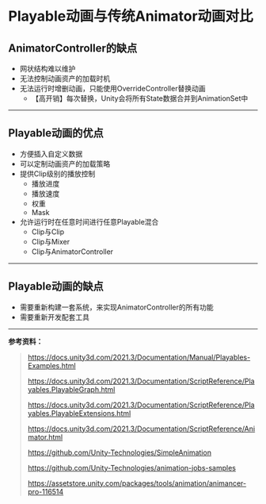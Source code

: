 # Playable动画与传统Animator动画对比


## AnimatorController的缺点

- 网状结构难以维护
- 无法控制动画资产的加载时机
- 无法运行时增删动画，只能使用OverrideController替换动画
    - 【高开销】每次替换，Unity会将所有State数据合并到AnimationSet中

-----

## Playable动画的优点

- 方便插入自定义数据
- 可以定制动画资产的加载策略
- 提供Clip级别的播放控制
    - 播放进度
    - 播放速度
    - 权重
    - Mask
- 允许运行时在任意时间进行任意Playable混合
    - Clip与Clip
    - Clip与Mixer
    - Clip与AnimatorController

-----

## Playable动画的缺点

- 需要重新构建一套系统，来实现AnimatorController的所有功能
- 需要重新开发配套工具

-----

**参考资料：**

> https://docs.unity3d.com/2021.3/Documentation/Manual/Playables-Examples.html 
> 
> https://docs.unity3d.com/2021.3/Documentation/ScriptReference/Playables.PlayableGraph.html 
> 
> https://docs.unity3d.com/2021.3/Documentation/ScriptReference/Playables.PlayableExtensions.html 
> 
> https://docs.unity3d.com/2021.3/Documentation/ScriptReference/Animator.html 
> 
> https://github.com/Unity-Technologies/SimpleAnimation 
> 
> https://github.com/Unity-Technologies/animation-jobs-samples 
> 
> https://assetstore.unity.com/packages/tools/animation/animancer-pro-116514 
